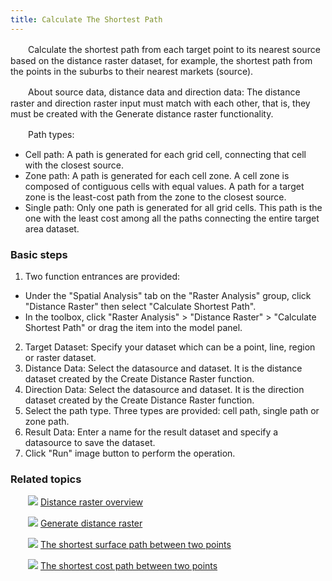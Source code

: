 ```yaml
---
title: Calculate The Shortest Path
---
```


　　Calculate the shortest path from each target point to its nearest source based on the distance raster dataset, for example, the shortest path from the points in the suburbs to their nearest markets (source).

　　About source data, distance data and direction data: The distance raster and direction raster input must match with each other, that is, they must be created with the Generate distance raster functionality.

　　Path types:

 - Cell path: A path is generated for each grid cell, connecting that cell with the closest source.
 - Zone path: A path is generated for each cell zone. A cell zone is composed of contiguous cells with equal values. A path for a target zone is the least-cost path from the zone to the closest source. 
 - Single path: Only one path is generated for all grid cells. This path is the one with the least cost among all the paths connecting the entire target area dataset. 

### Basic steps

1. Two function entrances are provided:
 - Under the "Spatial Analysis" tab on the "Raster Analysis" group, click "Distance Raster" then select "Calculate Shortest Path".
  - In the toolbox, click "Raster Analysis" > "Distance Raster" > "Calculate Shortest Path" or drag the item into the model panel.

2. Target Dataset: Specify your dataset which can be a point, line, region or raster dataset.
3. Distance Data: Select the datasource and dataset. It is the distance dataset created by the Create Distance Raster function.  
4. Direction Data: Select the datasource and dataset. It is the direction dataset created by the Create Distance Raster function.
5. Select the path type. Three types are provided: cell path, single path or zone path. 
6. Result Data: Enter a name for the result dataset and specify a datasource to save the dataset.
7. Click "Run" image button to perform the operation.


### Related topics  
 
　　![](../img/smalltitle.png) [Distance raster overview](AboutRasterDistance.html)  

　　![](../img/smalltitle.png) [Generate distance raster](CreateRasterDistance.html)
   
　　![](../img/smalltitle.png) [The shortest surface path between two points](TwoPointDis.html) 
   
　　![](../img/smalltitle.png) [The shortest cost path between two points](TwoPointCostDis.html)    
 

